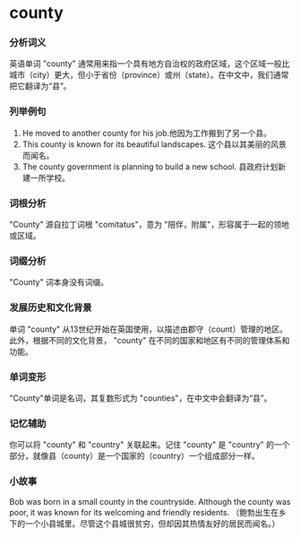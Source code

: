 # county

### 分析词义

  

英语单词 "county" 通常用来指一个具有地方自治权的政府区域，这个区域一般比城市（city）更大，但小于省份（province）或州（state）。在中文中，我们通常把它翻译为“县”。

  

### 列举例句

  

1.  He moved to another county for his job.他因为工作搬到了另一个县。
2.  This county is known for its beautiful landscapes. 这个县以其美丽的风景而闻名。
3.  The county government is planning to build a new school. 县政府计划新建一所学校。

  

### 词根分析

  

"County" 源自拉丁词根 "comitatus"，意为 "陪伴，附属"，形容属于一起的领地或区域。

  

### 词缀分析

  

"County" 词本身没有词缀。

  

### 发展历史和文化背景

  

单词 "county" 从13世纪开始在英国使用，以描述由郡守（count）管理的地区。此外，根据不同的文化背景， "county" 在不同的国家和地区有不同的管理体系和功能。

  

### 单词变形

  

"County"单词是名词，其复数形式为 "counties"，在中文中会翻译为“县”。

  

### 记忆辅助

  

你可以将 "county" 和 "country" 关联起来。记住 "county" 是 "country" 的一个部分，就像县（county）是一个国家的（country）一个组成部分一样。

  

### 小故事

  

Bob was born in a small county in the countryside. Although the county was poor, it was known for its welcoming and friendly residents. （鲍勃出生在乡下的一个小县城里。尽管这个县城很贫穷，但却因其热情友好的居民而闻名。）
